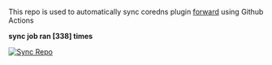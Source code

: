 This repo is used to automatically sync coredns plugin [forward](https://github.com/QZLin/forward) using Github Actions

**sync job ran [338] times**

[![Sync Repo](https://github.com/QZLin/coredns-extract/actions/workflows/sync.yaml/badge.svg)](https://github.com/QZLin/coredns-extract/actions/workflows/sync.yaml)
